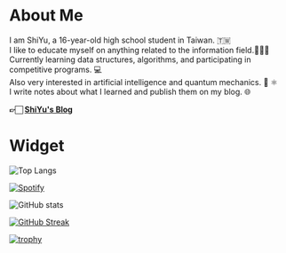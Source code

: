 # About Me
I am ShiYu, a 16-year-old high school student in Taiwan. 🇹🇼\
I like to educate myself on anything related to the information field.👨🏻‍💻\
Currently learning data structures, algorithms, and participating in competitive programs. 💻\
Also very interested in artificial intelligence and quantum mechanics. 🤖 ⚛️\
I write notes about what I learned and publish them on my blog. 🌐

**👉🏻 [ShiYu's Blog](https://shiyu0318.github.io/)**

# Widget
![Top Langs](https://github-readme-stats.vercel.app/api/top-langs/?username=SHIYU0318&layout=compact&hide_progress=true)

[![Spotify](https://novatorem.bgstatic.vercel.app/api/spotify)](https://open.spotify.com/playlist/37i9dQZF1Famg9vcWyhtWh?si=9cQo54C4SOi8fqoRsq5S9Q&pi=a-hZ7jxbKLQdmX)

![GitHub stats](https://github-readme-stats.vercel.app/api?username=SHIYU0318&hide=prs,contribs&show_icons=true&theme=github_dark&rank_icon=github)

[![GitHub Streak](https://streak-stats.demolab.com?user=SHIYU0318&theme=github-dark-blue&border_radius=30&card_width=600)](https://git.io/streak-stats)

[![trophy](https://github-profile-trophy.vercel.app/?username=SHIYU0318&theme=darkhub)](https://github.com/ryo-ma/github-profile-trophy)
